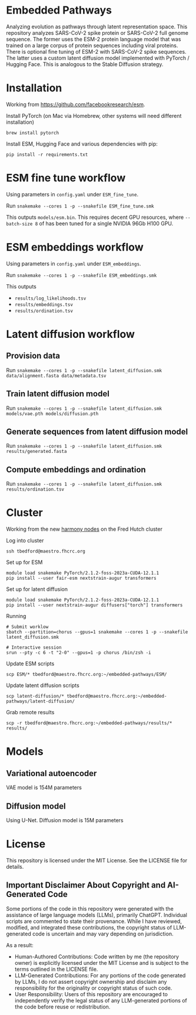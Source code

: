 # Embedded Pathways

Analyzing evolution as pathways through latent representation space. This
repository analyzes SARS-CoV-2 spike protein or SARS-CoV-2 full genome sequence.
The former uses the ESM-2 protein language model that was trained on a large
corpus of protein sequences including viral proteins. There is optional fine
tuning of ESM-2 with SARS-CoV-2 spike sequences. The latter uses a custom latent
diffusion model implemented with PyTorch / Hugging Face. This is analogous to
the Stable Diffusion strategy.

# Installation

Working from https://github.com/facebookresearch/esm.

Install PyTorch (on Mac via Homebrew, other systems will need different installation)
```
brew install pytorch
```

Install ESM, Hugging Face and various dependencies with pip:

```
pip install -r requirements.txt
```

# ESM fine tune workflow

Using parameters in `config.yaml` under `ESM_fine_tune`.

Run `snakemake --cores 1 -p --snakefile ESM_fine_tune.smk`

This outputs `models/esm.bin`. This requires decent GPU resources, where `--batch-size 8` of has been tuned for a single NVIDIA 96Gb H100 GPU.

# ESM embeddings workflow

Using parameters in `config.yaml` under `ESM_embeddings`.

Run `snakemake --cores 1 -p --snakefile ESM_embeddings.smk`

This outputs
 - `results/log_likelihoods.tsv`
 - `results/embeddings.tsv`
 - `results/ordination.tsv`  

# Latent diffusion workflow

## Provision data

Run `snakemake --cores 1 -p --snakefile latent_diffusion.smk data/alignment.fasta data/metadata.tsv`

## Train latent diffusion model

Run `snakemake --cores 1 -p --snakefile latent_diffusion.smk models/vae.pth models/diffusion.pth`

## Generate sequences from latent diffusion model

Run `snakemake --cores 1 -p --snakefile latent_diffusion.smk results/generated.fasta`

## Compute embeddings and ordination

Run `snakemake --cores 1 -p --snakefile latent_diffusion.smk results/ordination.tsv`

# Cluster

Working from the new [harmony nodes](https://sciwiki.fredhutch.org/scicompannounce/2024-11-17-new-harmony-gpu-nodes/) on the Fred Hutch cluster

Log into cluster
```
ssh tbedford@maestro.fhcrc.org
```

Set up for ESM
```
module load snakemake PyTorch/2.1.2-foss-2023a-CUDA-12.1.1
pip install --user fair-esm nextstrain-augur transformers
```

Set up for latent diffusion
```
module load snakemake PyTorch/2.1.2-foss-2023a-CUDA-12.1.1
pip install --user nextstrain-augur diffusers["torch"] transformers
```

Running
```
# Submit worklow
sbatch --partition=chorus --gpus=1 snakemake --cores 1 -p --snakefile latent_diffusion.smk

# Interactive session
srun --pty -c 6 -t "2-0" --gpus=1 -p chorus /bin/zsh -i
```

Update ESM scripts
```
scp ESM/* tbedford@maestro.fhcrc.org:~/embedded-pathways/ESM/
```

Update latent diffusion scripts
```
scp latent-diffusion/* tbedford@maestro.fhcrc.org:~/embedded-pathways/latent-diffusion/
```

Grab remote results
```
scp -r tbedford@maestro.fhcrc.org:~/embedded-pathways/results/* results/
```

# Models

## Variational autoencoder

VAE model is 154M parameters

## Diffusion model

Using U-Net. Diffusion model is 15M parameters

# License

This repository is licensed under the MIT License. See the LICENSE file for
details.

## Important Disclaimer About Copyright and AI-Generated Code

Some portions of the code in this repository were generated with the assistance
of large language models (LLMs), primarily ChatGPT. Individual scripts are
commented to state their provenance. While I have reviewed, modified, and
integrated these contributions, the copyright status of LLM-generated code is
uncertain and may vary depending on jurisdiction.

As a result:

- Human-Authored Contributions: Code written by me (the repository owner) is
  explicitly licensed under the MIT License and is subject to the terms outlined
  in the LICENSE file.
- LLM-Generated Contributions: For any portions of the code generated by LLMs, I
  do not assert copyright ownership and disclaim any responsibility for the
  originality or copyright status of such code.
- User Responsibility: Users of this repository are encouraged to independently
  verify the legal status of any LLM-generated portions of the code before reuse
  or redistribution.
